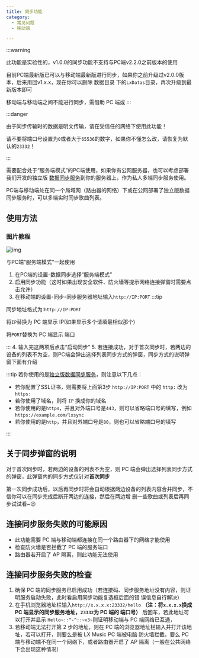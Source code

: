 ```yaml
---
title: 同步功能
category:
  - 常见问题
  - 移动端

---
```


:::warning

此功能是实验性的，v1.0.0的同步功能不支持与PC端v2.2.0之前版本的使用

目前PC端最新版已可以与移动端最新版进行同步，如果你之前升级过v2.0.0版本，后来用回v1.x.x，现在你可以删除 数据目录 下的`LxDatas`目录，再次升级到最新版本即可

移动端与移动端之间不能进行同步，需借助 PC 端或
:::

:::danger

由于同步传输时的数据是明文传输，请在受信任的网络下使用此功能！

请不要将端口号设置为`0`或者大于`65536`的数字，如果你不懂怎么改，请恢复为默认的`23332`！

:::

需要配合处于“服务端模式”的PC端使用，如果你有公网服务器，也可以考虑部署我们开发的独立版
[数据同步服务](https://github.com/lyswhut/lx-music-sync-server#readme)到你的服务器上，作为私人多端同步服务使用。

PC端与移动端处在同一个局域网（路由器的网络）下或在公网部署了独立版数据同步服务时，可以多端实时同步歌曲列表。

## 使用方法

### 图片教程

![img](https://i3.mjj.rip/2023/07/11/dcfca98c5b5ae6b7d4dd27cee5b13eda.jpeg)


与PC端“服务端模式”一起使用

1. 在PC端的设置-数据同步选择“服务端模式”
2. 启用同步功能（这时如果出现安全软件、防火墙等提示网络连接弹窗时需要点击允许）
3. 在移动端的设置-同步-同步服务器地址输入`http://IP:PORT`
:::tip

同步地址格式为:`http://IP:PORT`

将`IP`替换为 PC 端显示 IP(如果显示多个请填最相似那个)

将`PORT`替换为 PC 端显示 端口

:::
4. 输入完这两项后点击“启动同步”
5. 若连接成功，对于首次同步时，若两边的设备的列表不为空，则PC端会弹出选择列表同步方式的弹窗，同步方式的说明弹窗下面有介绍

:::tip
若你使用的是[独立版数据同步服务](https://github.com/lyswhut/lx-music-sync-server#readme)，则注意以下几点：

- 若你配置了SSL证书，则需要将上面第3步 `http://IP:PORT` 中的 `http:` 改为 `https:`
- 若你使用了域名，则将 `IP` 换成你的域名
- 若你使用的是`https`，并且对外端口号是`443`，则可以省略端口号的填写，例如 `https://example.com/lxsync`
- 若你使用的是`http`，并且对外端口号是`80`，则也可以省略端口号的填写

:::

## 关于同步弹窗的说明

对于首次同步时，若两边的设备的列表不为空，则 PC 端会弹出选择列表同步方式的弹窗，此弹窗内的同步方式仅针对**首次同步**

第一次同步成功后，以后再同步时将会自动根据两边设备的列表内容合并同步，不信你可以在同步完成后断开两边的连接，然后在两边增
删一些歌曲或列表后再同步试试看~😉

## 连接同步服务失败的可能原因

- 此功能需要 PC 端与移动端都连接在同一个路由器下的网络才能使用
- 检查防火墙是否拦截了 PC 端的服务端口
- 路由器若开启了 AP 隔离，则此功能无法使用

## 连接同步服务失败的检查

1. 确保 PC 端的同步服务已启用成功（若连接码、同步服务地址没有内容，则证明服务启动失败，此时看启用同步功能复选框后面的错
   误信息自行解决）
2. 在手机浏览器地址栏输入`http://x.x.x.x:23332/hello` **（注：将`x.x.x.x`换成 PC 端显示的同步服务地址，`23332`为 PC 端的
   端口号）** 后回车，若此地址可以打开并显示 `Hello~::^-^::~v3~`则证明移动端与 PC 端网络已互通，
3. 若移动端无法打开第 2 步的地址，则在 PC 端的浏览器地址栏输入并打开该地址，若可以打开，则要么是被 LX Music PC 端被电脑
   防火墙拦截，要么 PC 端与移动端不在同一个网络下，或者路由器开启了 AP 隔离（一般在公共网络下会出现这种情况）
